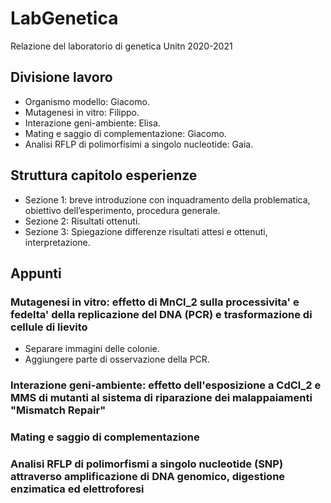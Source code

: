 # LabGenetica
Relazione del laboratorio di genetica Unitn 2020-2021

## Divisione lavoro
* Organismo modello: Giacomo.
* Mutagenesi in vitro: Filippo.
* Interazione geni-ambiente: Elisa.
* Mating e saggio di complementazione: Giacomo.
* Analisi RFLP di polimorfisimi a singolo nucleotide: Gaia.

## Struttura capitolo esperienze

* Sezione 1: breve introduzione con inquadramento della problematica, obiettivo dell’esperimento, procedura generale.
* Sezione 2: Risultati ottenuti.
* Sezione 3: Spiegazione differenze risultati attesi e ottenuti, interpretazione.

## Appunti

### Mutagenesi in vitro: effetto di MnCl_2 sulla processivita' e fedelta' della replicazione del DNA (PCR) e trasformazione di cellule di lievito
* Separare immagini delle colonie.
* Aggiungere parte di osservazione della PCR.

### Interazione geni-ambiente: effetto dell'esposizione a CdCl_2 e MMS di mutanti al sistema di riparazione dei malappaiamenti "Mismatch Repair"

### Mating e saggio di complementazione

### Analisi RFLP di polimorfismi a singolo nucleotide (SNP) attraverso amplificazione di DNA genomico, digestione enzimatica ed elettroforesi
